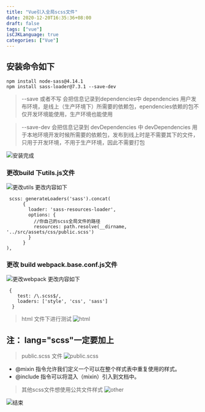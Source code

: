 ```yaml
---
title: "Vue引入全局scss文件"
date: 2020-12-20T16:35:36+08:00
draft: false
tags: ["vue"]
isCJKLanguage: true
categories: ["Vue"]
---
```


## 安装命令如下
```shell script
npm install node-sass@4.14.1
npm install sass-loader@7.3.1 --save-dev
```

>--save 或者不写 会把信息记录到dependencies中
>dependencies 用户发布环境，是线上（生产环境下）所需要的依赖包，ependencies依赖的包不仅开发环境能使用，生产环境也能使用

> --save-dev 会把信息记录到 devDependencies  中
>  devDependencies 用于本地环境开发时候所需要的依赖包，发布到线上时是不需要其下的文件，只用于开发环境，不用于生产环境，因此不需要打包

![安装完成](/images/vue/node-sass_sass-loader.jpg)


### 更改build 下utils.js文件
![更改utils](/images/vue/scss0.jpg)
更改内容如下
```shell script
 scss: generateLoaders('sass').concat(
      {
        loader: 'sass-resources-loader',
        options: {
          //你自己的scss全局文件的路径
          resources: path.resolve(__dirname, '../src/assets/css/public.scss')
        }
      }
),
```
### 更改 build webpack.base.conf.js文件
![更改webpack](/images/vue/scss01.jpg)
更改内容如下
```shell script
 {
    test: /\.scss$/,
    loaders: ['style', 'css', 'sass']
  }
```


>html 文件下进行测试
![html](/images/vue/scss1.jpg)

## 注： lang="scss"一定要加上 <style lang="scss"></style> 

>public.scss 文件
![public.scss](/images/vue/scss02.jpg)
 
* @mixin 指令允许我们定义一个可以在整个样式表中重复使用的样式。
* @include 指令可以将混入（mixin）引入到文档中。

>其他scss文件想使用公共文件样式
![other](/images/vue/scss03.jpg)

![结束](/images/vue/scss04.jpg)
